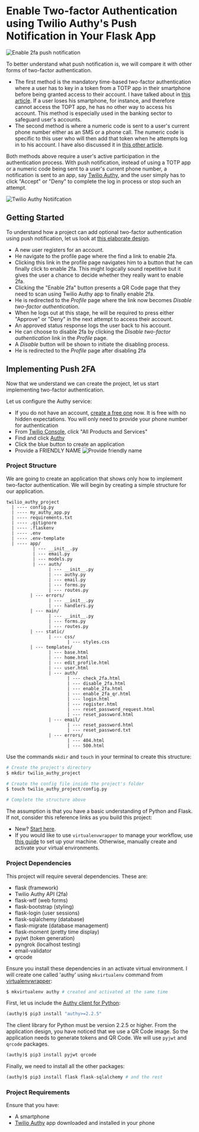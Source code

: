 # Enable Two-factor Authentication using Twilio Authy's Push Notification in Your Flask App

![Enable 2fa push notification](/images/twilio_authy/push_notification.gif)

To better understand what push notification is, we will compare it with other forms of two-factor authentication.

* The first method is the mandatory time-based two-factor authentication where a user has to key in a token from a TOTP app in their smartphone before being granted access to their account. I have talked about in [this article](two_factor_authentication/2fa_flask.md). If a user loses his smartphone, for instance, and therefore cannot access the TOPT app, he has no other way to access his account. This method is especially used in the banking sector to safeguard user's accounts.
* The second method is where a numeric code is sent to a user's current phone number either as an SMS or a phone call. The numeric code is specific to this user who will then add that token when he attempts log in to his account. I have also discussed it in [this other article](two_factor_authentication/twilio_verify_2fa.md). 

Both methods above require a user's active participation in the authentication process. With push notification, instead of using a TOTP app or a numeric code being sent to a user's current phone number, a notification is sent to an app, say [Twilio Authy](https://authy.com/), and the user simply has to click "Accept" or "Deny" to complete the log in process or stop such an attempt.

![Twilio Authy Notiifcation](/images/twilio_authy/authy_notification.png)

## Getting Started

To understand how a project can add optional two-factor authentication using push notification, let us look at [this elaborate design](https://www.figma.com/proto/yup5WjYWXFWS2z2Yrwj84d/Twilio-2fa-Push-Notifcation?node-id=1%3A323&scaling=min-zoom&page-id=0%3A1). 

* A new user registers for an account.
* He navigate to the profile page where the find a link to enable 2fa.
* Clicking this link in the profile page navigates him to a button that he can finally click to enable 2fa. This might logically sound repetitive but it gives the user a chance to decide whether they really want to enable 2fa.
* Clicking the "Enable 2fa" button presents a QR Code page that they need to scan using Twilio Authy app to finally enable 2fa.
* He is redirected to the _Profile_ page where the link now becomes _Disable two-factor authentication_.
* When he logs out at this stage, he will be required to press either "Approve" or "Deny" in the next attempt to access their account.
* An approved status response logs the user back to his account.
* He can choose to disable 2fa by clicking the _Disable two-factor authentication_ link in the _Profile_ page.
* A _Disable_ button will be shown to initiate the disabling process.
* He is redirected to the _Profile_ page after disabling 2fa

## Implementing Push 2FA

Now that we understand we can create the project, let us start implementing two-factor authentication.

Let us configure the Authy service:

* If you do not have an account, [create a free one](www.twilio.com/referral/WNPWrR) now. It is free with no hidden expectations. You will only need to provide your phone number for authentication
* From [Twilio Console](https://www.twilio.com/console), click "All Products and Services"
* Find and click [Authy](https://www.twilio.com/console/authy/applications)
* Click the blue button to create an application
* Provide a FRIENDLY NAME
![Provide friendly name](/images/twilio_authy/authy_app_name.png)

### Project Structure

We are going to create an application that shows only how to implement two-factor authentication. We will begin by creating a simple structure for our application.

```
twilio_authy_project
  | ---- config.py
  | ---- my_authy_app.py
  | ---- requirements.txt
  | ---- .gitignore
  | ---- .flaskenv
  | ---- .env
  | ---- .env-template
  | ---- app/
          | --- __init__.py
          | --- email.py
          | --- models.py
          | --- auth/
                | --- __init__.py
                | --- authy.py
                | --- email.py
                | --- forms.py
                | --- routes.py
         | --- errors/
                | --- __init__.py
                | --- handlers.py
         | --- main/
                | --- __init__.py
                | --- forms.py
                | --- routes.py
         | --- static/
                | --- css/
                       | --- styles.css
         | --- templates/
                | --- base.html
                | --- home.html
                | --- edit_profile.html
                | --- user.html
                | --- auth/
                       | --- check_2fa.html
                       | --- disable_2fa.html
                       | --- enable_2fa.html
                       | --- enable_2fa_qr.html
                       | --- login.html
                       | --- register.html
                       | --- reset_password_request.html
                       | --- reset_password.html
                | --- email/
                       | --- reset_password.html
                       | --- reset_password.txt
                | --- errors/
                       | --- 404.html
                       | --- 500.html
```                
Use the commands `mkdir` and `touch` in your terminal to create this structure:

```python
# Create the project's directory
$ mkdir twilio_authy_project 

# Create the config file inside the project's folder
$ touch twilio_authy_project/config.py

# Complete the structure above
```

The assumption is that you have a basic understanding of Python and Flask. If not, consider this reference links as you build this project:

* New? [Start here](https://github.com/GitauHarrison/notes/blob/master/web_development/personal_blog/personal_blog.md).
* If you would like to use `virtualenvwrapper` to manage your workflow, use [this guide](https://github.com/GitauHarrison/notes/blob/master/virtualenvwrapper_setup.md) to set up your machine. Otherwise, manually create and activate your virtual environments.

### Project Dependencies

This project will require several dependencies. These are:

* flask (framework)
* Twilio Authy API (2fa)
* flask-wtf (web forms)
* flask-bootstrap (styling)
* flask-login (user sessions)
* flask-sqlalchemy (database)
* flask-migrate (database management)
* flask-moment (pretty time display)
* pyjwt (token generation)
* pyngrok (localhost testing)
* email-validator 
* qrcode

Ensure you install these dependencies in an activate virtual environment. I will create one called 'authy' using `mkvirtualenv` command from [virtualenvwrapper](https://virtualenvwrapper.readthedocs.io/en/latest/):

```python
$ mkvirtualenv authy # created and activated at the same time
```

First, let us include the [Authy client for Python](https://pypi.org/project/authy/):

```python
(authy)$ pip3 install "authy>=2.2.5"
```

The client library for Python must be version 2.2.5 or higher. From the application design, you have noticed that we use a QR Code image. So the application needs to generate tokens and QR Code. We will use `pyjwt` and `qrcode` packages.

```python
(authy)$ pip3 install pyjwt qrcode
```

Finally, we need to install all the other packages:

```python
(authy)$ pip3 install flask flask-sqlalchemy # and the rest
```

### Project Requirements

Ensure that you have:

* A smartphone
* [Twilio Authy](https://authy.com/) app downloaded and installed in your phone

